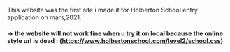 This website was the first site i made it for Holberton School entry application on mars,2021.
#### -> the website will not work fine when u try it on local because the online style url is dead : (https://www.holbertonschool.com/level2/school.css)
